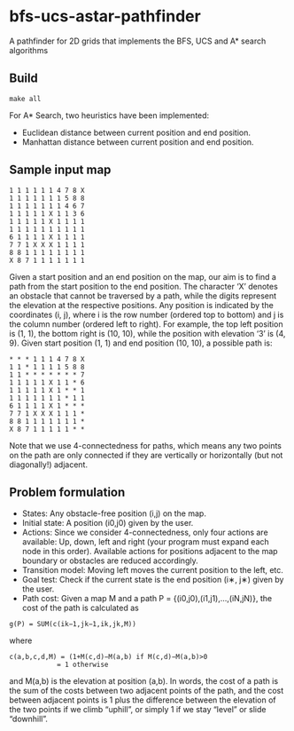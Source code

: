 # bfs-ucs-astar-pathfinder
A pathfinder for 2D grids that implements the BFS, UCS and A* search algorithms

## Build
```
make all
```

For A* Search, two heuristics have been implemented:
- Euclidean distance between current position and end position.
- Manhattan distance between current position and end position.

## Sample input map

```
1 1 1 1 1 1 4 7 8 X
1 1 1 1 1 1 1 5 8 8
1 1 1 1 1 1 1 4 6 7
1 1 1 1 1 X 1 1 3 6
1 1 1 1 1 X 1 1 1 1
1 1 1 1 1 1 1 1 1 1
6 1 1 1 1 X 1 1 1 1
7 7 1 X X X 1 1 1 1
8 8 1 1 1 1 1 1 1 1
X 8 7 1 1 1 1 1 1 1
```

Given a start position and an end position on the map, our aim is to find a path from the start position to the end position. 
The character ‘X’ denotes an obstacle that cannot be traversed by a path, while the digits represent the elevation at the respective positions.
Any position is indicated by the coordinates (i, j), where i is the row number (ordered top to bottom) and j is the column number (ordered left to right). For example, the top left position is (1, 1), the bottom right is (10, 10), while the position with elevation ‘3’ is (4, 9). Given start position (1, 1) and end position (10, 10), a possible path is: 
```
* * * 1 1 1 4 7 8 X
1 1 * 1 1 1 1 5 8 8
1 1 * * * * * * * 7
1 1 1 1 1 X 1 1 * 6
1 1 1 1 1 X 1 * * 1
1 1 1 1 1 1 1 * 1 1
6 1 1 1 1 X 1 * * *
7 7 1 X X X 1 1 1 *
8 8 1 1 1 1 1 1 1 *
X 8 7 1 1 1 1 1 * *
```
Note that we use 4-connectedness for paths, which means any two points on the path are only connected if they are vertically or horizontally (but not diagonally!) adjacent.

## Problem formulation
- States: Any obstacle-free position (i,j) on the map.
- Initial state: A position (i0,j0) given by the user.
- Actions: Since we consider 4-connectedness, only four actions are available: Up, down, left and right (your program must expand each node in this order). Available actions for positions adjacent to the map boundary or obstacles are reduced accordingly.
- Transition model: Moving left moves the current position to the left, etc.
- Goal test: Check if the current state is the end position (i∗, j∗) given by the user.
- Path cost: Given a map M and a path P = {(i0,j0),(i1,j1),...,(iN,jN)}, the cost of the path is calculated as
```
g(P) = SUM(c(ik−1,jk−1,ik,jk,M))
```
where
```
c(a,b,c,d,M) = (1+M(c,d)−M(a,b) if M(c,d)−M(a,b)>0 
            = 1 otherwise
```
and M(a,b) is the elevation at position (a,b). In words, the cost of a path is the sum of the costs between two adjacent points of the path, and the cost between adjacent points is 1 plus the difference between the elevation of the two points if we climb “uphill”, or simply 1 if we stay “level” or slide “downhill”.

